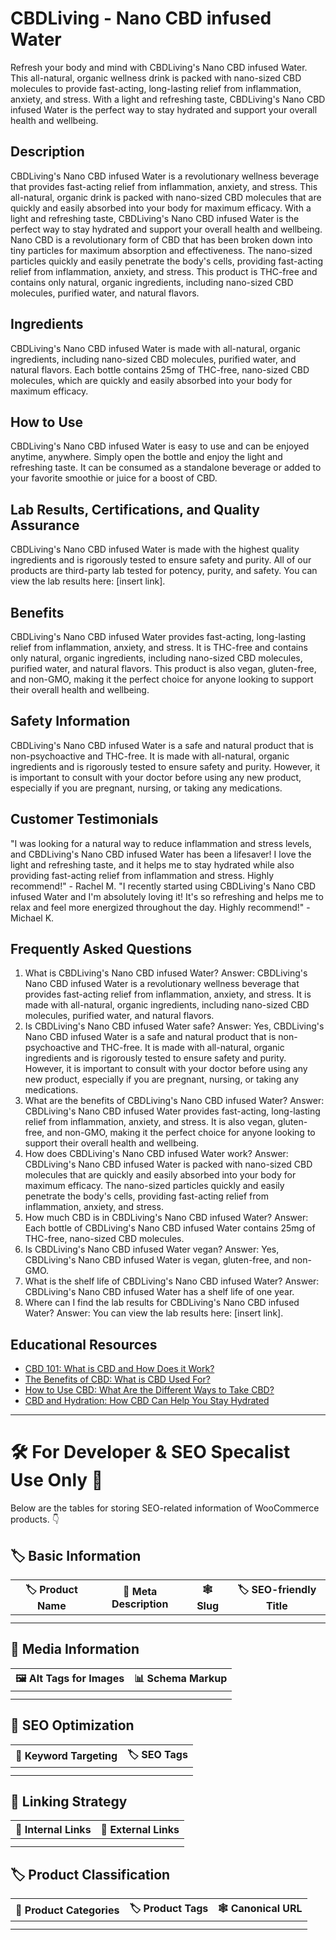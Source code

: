 # CBDLiving - Nano CBD infused Water
Refresh your body and mind with CBDLiving's Nano CBD infused Water. This all-natural, organic wellness drink is packed with nano-sized CBD molecules to provide fast-acting, long-lasting relief from inflammation, anxiety, and stress. With a light and refreshing taste, CBDLiving's Nano CBD infused Water is the perfect way to stay hydrated and support your overall health and wellbeing.
## Description
CBDLiving's Nano CBD infused Water is a revolutionary wellness beverage that provides fast-acting relief from inflammation, anxiety, and stress. This all-natural, organic drink is packed with nano-sized CBD molecules that are quickly and easily absorbed into your body for maximum efficacy. With a light and refreshing taste, CBDLiving's Nano CBD infused Water is the perfect way to stay hydrated and support your overall health and wellbeing.
Nano CBD is a revolutionary form of CBD that has been broken down into tiny particles for maximum absorption and effectiveness. The nano-sized particles quickly and easily penetrate the body's cells, providing fast-acting relief from inflammation, anxiety, and stress. This product is THC-free and contains only natural, organic ingredients, including nano-sized CBD molecules, purified water, and natural flavors.
## Ingredients
CBDLiving's Nano CBD infused Water is made with all-natural, organic ingredients, including nano-sized CBD molecules, purified water, and natural flavors. Each bottle contains 25mg of THC-free, nano-sized CBD molecules, which are quickly and easily absorbed into your body for maximum efficacy. 
## How to Use
CBDLiving's Nano CBD infused Water is easy to use and can be enjoyed anytime, anywhere. Simply open the bottle and enjoy the light and refreshing taste. It can be consumed as a standalone beverage or added to your favorite smoothie or juice for a boost of CBD. 
## Lab Results, Certifications, and Quality Assurance
CBDLiving's Nano CBD infused Water is made with the highest quality ingredients and is rigorously tested to ensure safety and purity. All of our products are third-party lab tested for potency, purity, and safety. You can view the lab results here: [insert link]. 
## Benefits
CBDLiving's Nano CBD infused Water provides fast-acting, long-lasting relief from inflammation, anxiety, and stress. It is THC-free and contains only natural, organic ingredients, including nano-sized CBD molecules, purified water, and natural flavors. This product is also vegan, gluten-free, and non-GMO, making it the perfect choice for anyone looking to support their overall health and wellbeing. 
## Safety Information
CBDLiving's Nano CBD infused Water is a safe and natural product that is non-psychoactive and THC-free. It is made with all-natural, organic ingredients and is rigorously tested to ensure safety and purity. However, it is important to consult with your doctor before using any new product, especially if you are pregnant, nursing, or taking any medications. 
## Customer Testimonials
"I was looking for a natural way to reduce inflammation and stress levels, and CBDLiving's Nano CBD infused Water has been a lifesaver! I love the light and refreshing taste, and it helps me to stay hydrated while also providing fast-acting relief from inflammation and stress. Highly recommend!" - Rachel M.
"I recently started using CBDLiving's Nano CBD infused Water and I'm absolutely loving it! It's so refreshing and helps me to relax and feel more energized throughout the day. Highly recommend!" - Michael K.
## Frequently Asked Questions
1. What is CBDLiving's Nano CBD infused Water?
Answer: CBDLiving's Nano CBD infused Water is a revolutionary wellness beverage that provides fast-acting relief from inflammation, anxiety, and stress. It is made with all-natural, organic ingredients, including nano-sized CBD molecules, purified water, and natural flavors.
2. Is CBDLiving's Nano CBD infused Water safe?
Answer: Yes, CBDLiving's Nano CBD infused Water is a safe and natural product that is non-psychoactive and THC-free. It is made with all-natural, organic ingredients and is rigorously tested to ensure safety and purity. However, it is important to consult with your doctor before using any new product, especially if you are pregnant, nursing, or taking any medications.
3. What are the benefits of CBDLiving's Nano CBD infused Water?
Answer: CBDLiving's Nano CBD infused Water provides fast-acting, long-lasting relief from inflammation, anxiety, and stress. It is also vegan, gluten-free, and non-GMO, making it the perfect choice for anyone looking to support their overall health and wellbeing.
4. How does CBDLiving's Nano CBD infused Water work?
Answer: CBDLiving's Nano CBD infused Water is packed with nano-sized CBD molecules that are quickly and easily absorbed into your body for maximum efficacy. The nano-sized particles quickly and easily penetrate the body's cells, providing fast-acting relief from inflammation, anxiety, and stress.
5. How much CBD is in CBDLiving's Nano CBD infused Water?
Answer: Each bottle of CBDLiving's Nano CBD infused Water contains 25mg of THC-free, nano-sized CBD molecules. 
6. Is CBDLiving's Nano CBD infused Water vegan?
Answer: Yes, CBDLiving's Nano CBD infused Water is vegan, gluten-free, and non-GMO. 
7. What is the shelf life of CBDLiving's Nano CBD infused Water?
Answer: CBDLiving's Nano CBD infused Water has a shelf life of one year.
8. Where can I find the lab results for CBDLiving's Nano CBD infused Water?
Answer: You can view the lab results here: [insert link].
## Educational Resources
- [CBD 101: What is CBD and How Does it Work?](https://www.cbdliving.com/blogs/cbd-news/cbd-101-what-is-cbd-and-how-does-it-work)
- [The Benefits of CBD: What is CBD Used For?](https://www.cbdliving.com/blogs/cbd-news/the-benefits-of-cbd-what-is-cbd-used-for)
- [How to Use CBD: What Are the Different Ways to Take CBD?](https://www.cbdliving.com/blogs/cbd-news/how-to-use-cbd-what-are-the-different-ways-to-take-cbd)
- [CBD and Hydration: How CBD Can Help You Stay Hydrated](https://www.cbdliving.com/blogs/cbd-news/cbd-and-hydration-how-cbd-can-help-you-stay-hydrated)

---

# 🛠️ For Developer & SEO Specalist Use Only 🔐

Below are the tables for storing SEO-related information of WooCommerce products. 👇

## 🏷️ Basic Information 

| 🏷️ Product Name | 📝 Meta Description | 🕸️ Slug | 🏷️ SEO-friendly Title |
| -------------- | ------------------ | ------ | ---------------------- |
|                |                    |        |                        |
|                |                    |        |                        |

## 📸 Media Information

| 🖼️ Alt Tags for Images | 📊 Schema Markup |
| --------------------- | --------------- |
|                       |                 |
|                       |                 |

## 🔎 SEO Optimization

| 🎯 Keyword Targeting | 🏷️ SEO Tags |
| ------------------- | ---------- |
|                     |            |
|                     |            |

## 🔗 Linking Strategy 

| 🔗 Internal Links | 🔗 External Links |
| ---------------- | ---------------- |
|                  |                  |
|                  |                  |

## 🏷️ Product Classification 

| 📂 Product Categories | 🏷️ Product Tags | 🕸️ Canonical URL |
| ------------------ | ------------ | ------------- |
|                    |              |               |
|                    |              |               |
